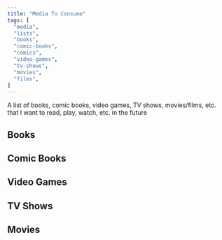 ```yaml
---
title: "Media To Consume"
tags: [
  "media",
  "lists",
  "books",
  "comic-books",
  "comics",
  "video-games",
  "tv-shows",
  "movies",
  "films",
]
---
```


A list of books, comic books, video games, TV shows, movies/films, etc. that I want to read, play, watch, etc. in the future

## Books

## Comic Books

## Video Games

## TV Shows

## Movies
